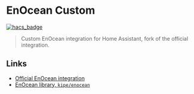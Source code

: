 # EnOcean Custom

[![hacs_badge](https://img.shields.io/badge/HACS-Default-41BDF5.svg?style=for-the-badge)](https://github.com/hacs/integration)

> Custom EnOcean integration for Home Assistant, fork of the official integration.

## Links

- [Official EnOcean integration](https://www.home-assistant.io/integrations/enocean/)
- [EnOcean library, `kipe/enocean`](https://github.com/kipe/enocean)